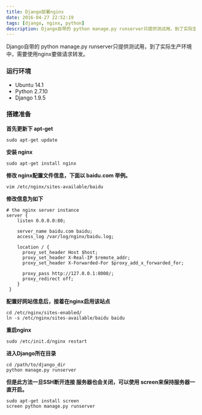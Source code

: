 ```yaml
---
title: Django部署nginx
date: 2016-04-27 22:52:19
tags: [django, nginx, python]
description: Django自带的 python manage.py runserver只提供测试用，到了实际生产环境中，需要使用nginx要做请求转发
---
```


Django自带的 python manage.py runserver只提供测试用，到了实际生产环境中，需要使用nginx要做请求转发。

<!-- more -->

### 运行环境

- Ubuntu 14.1
- Python 2.7.10
- Django 1.9.5


### 搭建准备

**首先更新下 apt-get**

```
sudo apt-get update
```

**安装 nginx**

```
sudo apt-get install nginx
```

**修改 nginx配置文件信息，下面以 baidu.com 举例。**

```
vim /etc/nginx/sites-available/baidu
```

**修改信息为如下**

```
# the nginx server instance
server {
    listen 0.0.0.0:80;

    server_name baidu.com baidu;
    access_log /var/log/nginx/baidu.log;

    location / {
      proxy_set_header Host $host;
      proxy_set_header X-Real-IP $remote_addr;
      proxy_set_header X-Forwarded-For $proxy_add_x_forwarded_for;

      proxy_pass http://127.0.0.1:8000/;
      proxy_redirect off;
    }
 }
```

**配置好网站信息后，接着在nginx启用该站点**

```
cd /etc/nginx/sites-enabled/ 
ln -s /etc/nginx/sites-available/baidu baidu
```

**重启nginx**

```
sudo /etc/init.d/nginx restart
```

**进入Django所在目录**

```
cd /path/to/django_dir
python manage.py runserver
```

**但是此方法一旦SSH断开连接 服务器也会关闭，可以使用 screen来保持服务器一直开启。**

```
sudo apt-get install screen
screen python manage.py runserver
```
